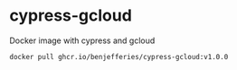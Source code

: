 # cypress-gcloud
Docker image with cypress and gcloud


```
docker pull ghcr.io/benjefferies/cypress-gcloud:v1.0.0
```
